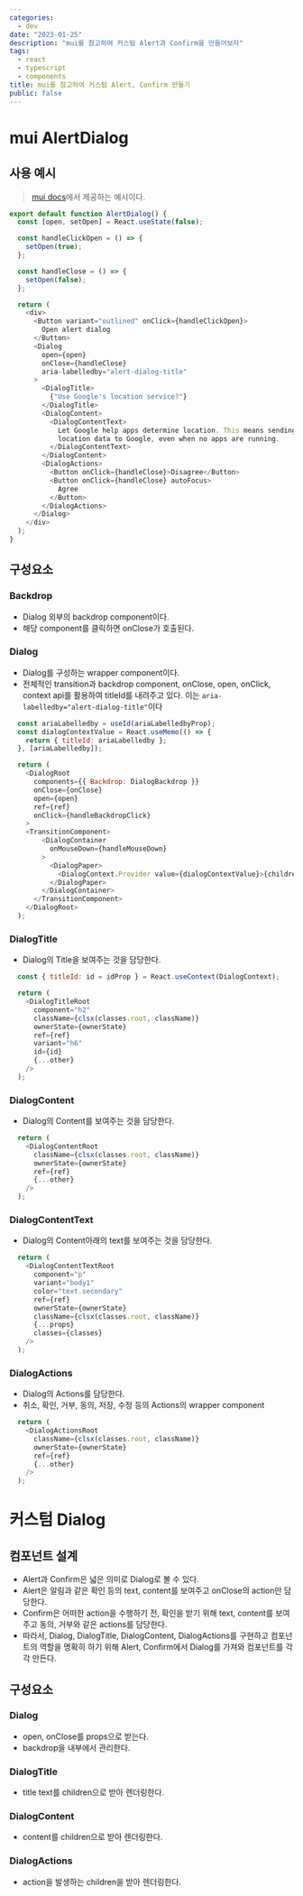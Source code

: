 ```yaml
---
categories:
  - dev
date: "2023-01-25"
description: "mui를 참고하여 커스텀 Alert과 Confirm을 만들어보자"
tags:
  - react
  - typescript
  - components
title: mui를 참고하여 커스텀 Alert, Confirm 만들기
public: false
---
```

# mui AlertDialog

## 사용 예시
> [mui docs](https://mui.com/material-ui/react-dialog/#alerts)에서 제공하는 예시이다.
```javascript
export default function AlertDialog() {
  const [open, setOpen] = React.useState(false);

  const handleClickOpen = () => {
    setOpen(true);
  };

  const handleClose = () => {
    setOpen(false);
  };

  return (
    <div>
      <Button variant="outlined" onClick={handleClickOpen}>
        Open alert dialog
      </Button>
      <Dialog
        open={open}
        onClose={handleClose}
        aria-labelledby="alert-dialog-title"
      >
        <DialogTitle>
          {"Use Google's location service?"}
        </DialogTitle>
        <DialogContent>
          <DialogContentText>
            Let Google help apps determine location. This means sending anonymous
            location data to Google, even when no apps are running.
          </DialogContentText>
        </DialogContent>
        <DialogActions>
          <Button onClick={handleClose}>Disagree</Button>
          <Button onClick={handleClose} autoFocus>
            Agree
          </Button>
        </DialogActions>
      </Dialog>
    </div>
  );
}
```
## 구성요소

### Backdrop
- Dialog 외부의 backdrop component이다.
- 해당 component를 클릭하면 onClose가 호출된다.
### Dialog
- Dialog를 구성하는 wrapper component이다.
- 전체적인 transition과 backdrop component, onClose, open, onClick, context api를 활용하여 titleId를 내려주고 있다. 이는 `aria-labelledby="alert-dialog-title"`이다
```javascript
  const ariaLabelledby = useId(ariaLabelledbyProp);
  const dialogContextValue = React.useMemo(() => {
    return { titleId: ariaLabelledby };
  }, [ariaLabelledby]);

  return (
    <DialogRoot
      components={{ Backdrop: DialogBackdrop }}
      onClose={onClose}
      open={open}
      ref={ref}
      onClick={handleBackdropClick}
    >
    <TransitionComponent>
        <DialogContainer
          onMouseDown={handleMouseDown}
        >
          <DialogPaper>
            <DialogContext.Provider value={dialogContextValue}>{children}</DialogContext.Provider>
          </DialogPaper>
        </DialogContainer>
      </TransitionComponent>
    </DialogRoot>
  );
```
### DialogTitle
- Dialog의 Title을 보여주는 것을 담당한다.
```javascript
  const { titleId: id = idProp } = React.useContext(DialogContext);

  return (
    <DialogTitleRoot
      component="h2"
      className={clsx(classes.root, className)}
      ownerState={ownerState}
      ref={ref}
      variant="h6"
      id={id}
      {...other}
    />
  );
```
### DialogContent
- Dialog의 Content를 보여주는 것을 담당한다.
```javascript
  return (
    <DialogContentRoot
      className={clsx(classes.root, className)}
      ownerState={ownerState}
      ref={ref}
      {...other}
    />
  );
```
### DialogContentText
- Dialog의 Content아래의 text를 보여주는 것을 담당한다.
```javascript
  return (
    <DialogContentTextRoot
      component="p"
      variant="body1"
      color="text.secondary"
      ref={ref}
      ownerState={ownerState}
      className={clsx(classes.root, className)}
      {...props}
      classes={classes}
    />
  );
```
### DialogActions
- Dialog의 Actions를 담당한다.
- 취소, 확인, 거부, 동의, 저장, 수정 등의 Actions의 wrapper component
```javascript
  return (
    <DialogActionsRoot
      className={clsx(classes.root, className)}
      ownerState={ownerState}
      ref={ref}
      {...other}
    />
  );
```
# 커스텀 Dialog

## 컴포넌트 설계
- Alert과 Confirm은 넓은 의미로 Dialog로 볼 수 있다.
- Alert은 알림과 같은 확인 등의 text, content를 보여주고 onClose의 action만 담당한다.
- Confirm은 어떠한 action을 수행하기 전, 확인을 받기 위해 text, content를 보여주고 동의, 거부와 같은 actions를 담당한다.
- 따라서, Dialog, DialogTitle, DialogContent, DialogActions를 구현하고 컴포넌트의 역할을 명확히 하기 위해 Alert, Confirm에서 Dialog를 가져와 컴포넌트를 각각 만든다.

## 구성요소
### Dialog
- open, onClose를 props으로 받는다.
- backdrop을 내부에서 관리한다.

### DialogTitle
- title text를 children으로 받아 렌더링한다.

### DialogContent
- content를 children으로 받아 렌더링한다.

### DialogActions
- action을 발생하는 children을 받아 렌더링한다.